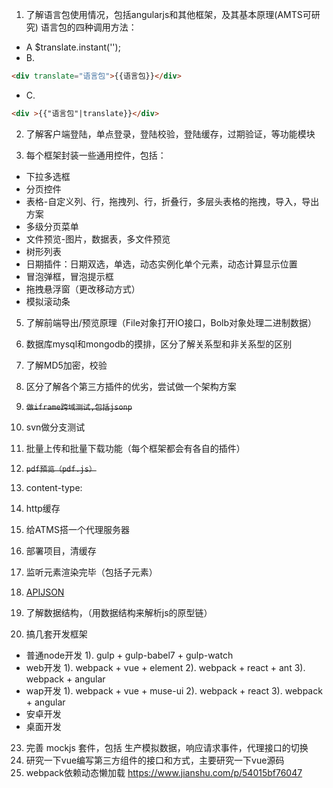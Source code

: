 
1. 了解语言包使用情况，包括angularjs和其他框架，及其基本原理(AMTS可研究)
语言包的四种调用方法：
- A $translate.instant('');
- B. 
```html 
<div translate="语言包">{{语言包}}</div>
```
- C. 
```html
<div >{{"语言包"|translate}}</div>
```

2. 了解客户端登陆，单点登录，登陆校验，登陆缓存，过期验证，等功能模块

3. 每个框架封装一些通用控件，包括：
- 下拉多选框
- 分页控件
- 表格-自定义列、行，拖拽列、行，折叠行，多层头表格的拖拽，导入，导出方案
- 多级分页菜单
- 文件预览-图片，数据表，多文件预览
- 树形列表
- 日期插件：日期双选，单选，动态实例化单个元素，动态计算显示位置
- 冒泡弹框，冒泡提示框
- 拖拽悬浮窗（更改移动方式）
- 模拟滚动条

5. 了解前端导出/预览原理（File对象打开IO接口，Bolb对象处理二进制数据）

6. 数据库mysql和mongodb的摸排，区分了解关系型和非关系型的区别

7. 了解MD5加密，校验

8. 区分了解各个第三方插件的优劣，尝试做一个架构方案

9. ~~```做iframe跨域测试,包括jsonp```~~

10. svn做分支测试

12. 批量上传和批量下载功能（每个框架都会有各自的插件）

13. ~~```pdf预览（pdf.js）```~~

15. content-type:

16. http缓存

17. 给ATMS搭一个代理服务器

18. 部署项目，清缓存

19. 监听元素渲染完毕（包括子元素）

20. [APIJSON](https://github.com/TommyLemon/APIJSON)

21. 了解数据结构，（用数据结构来解析js的原型链） 

22. 搞几套开发框架
- 普通node开发
    1). gulp + gulp-babel7 + gulp-watch
- web开发
    1). webpack + vue + element
    2). webpack + react + ant
    3). webpack + angular
- wap开发
    1). webpack + vue + muse-ui
    2). webpack + react
    3). webpack + angular
- 安卓开发
- 桌面开发
 
23. 完善 mockjs 套件，包括 生产模拟数据，响应请求事件，代理接口的切换
24. 研究一下vue编写第三方组件的接口和方式，主要研究一下vue源码
25. webpack依赖动态懒加载 https://www.jianshu.com/p/54015bf76047

